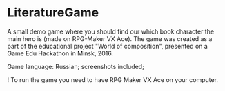 # LiteratureGame
A small demo game where you should find our which book character the main hero is (made on RPG-Maker VX Ace).
The game was created as a part of the educational project "World of composition", presented on a Game Edu Hackathon in Minsk, 2016. 

Game language: Russian; screenshots included;

! To run the game you need to have RPG Maker VX Ace on your computer.

